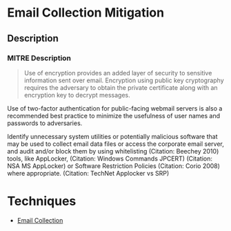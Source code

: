 
# Email Collection Mitigation

## Description

### MITRE Description

> Use of encryption provides an added layer of security to sensitive information sent over email. Encryption using public key cryptography requires the adversary to obtain the private certificate along with an encryption key to decrypt messages.

Use of two-factor authentication for public-facing webmail servers is also a recommended best practice to minimize the usefulness of user names and passwords to adversaries.

Identify unnecessary system utilities or potentially malicious software that may be used to collect email data files or access the corporate email server, and audit and/or block them by using whitelisting (Citation: Beechey 2010) tools, like AppLocker, (Citation: Windows Commands JPCERT) (Citation: NSA MS AppLocker) or Software Restriction Policies (Citation: Corio 2008) where appropriate. (Citation: TechNet Applocker vs SRP)


# Techniques


* [Email Collection](../techniques/Email-Collection.md)

